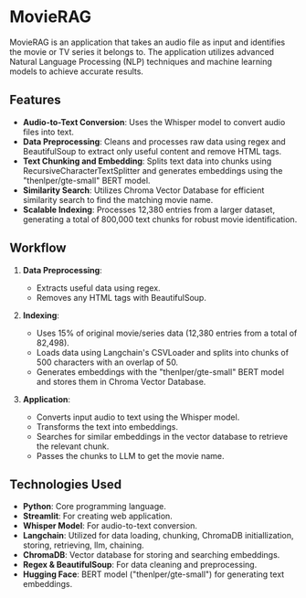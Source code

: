 # MovieRAG

MovieRAG is an application that takes an audio file as input and identifies the movie or TV series it belongs to. The application utilizes advanced Natural Language Processing (NLP) techniques and machine learning models to achieve accurate results. 

## Features

- **Audio-to-Text Conversion**: Uses the Whisper model to convert audio files into text.
- **Data Preprocessing**: Cleans and processes raw data using regex and BeautifulSoup to extract only useful content and remove HTML tags.
- **Text Chunking and Embedding**: Splits text data into chunks using RecursiveCharacterTextSplitter and generates embeddings using the "thenlper/gte-small" BERT model.
- **Similarity Search**: Utilizes Chroma Vector Database for efficient similarity search to find the matching movie name.
- **Scalable Indexing**: Processes 12,380 entries from a larger dataset, generating a total of 800,000 text chunks for robust movie identification.

## Workflow

1. **Data Preprocessing**: 
   - Extracts useful data using regex.
   - Removes any HTML tags with BeautifulSoup.
   
2. **Indexing**:
   - Uses 15% of original movie/series data (12,380 entries from a total of 82,498).
   - Loads data using Langchain's CSVLoader and splits into chunks of 500 characters with an overlap of 50.
   - Generates embeddings with the "thenlper/gte-small" BERT model and stores them in Chroma Vector Database.

3. **Application**:
   - Converts input audio to text using the Whisper model.
   - Transforms the text into embeddings.
   - Searches for similar embeddings in the vector database to retrieve the relevant chunk.
   - Passes the chunks to LLM to get the movie name.

## Technologies Used

- **Python**: Core programming language.
- **Streamlit**: For creating web application.
- **Whisper Model**: For audio-to-text conversion.
- **Langchain**: Utilized for data loading, chunking, ChromaDB initiallization, storing, retrieving, llm, chaining.
- **ChromaDB**: Vector database for storing and searching embeddings.
- **Regex & BeautifulSoup**: For data cleaning and preprocessing.
- **Hugging Face**: BERT model ("thenlper/gte-small") for generating text embeddings.

 
